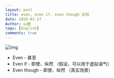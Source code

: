```yaml
---
layout: post
title: even, even if, even though 区别
date: 2020-01-27
Author: 山猪
tags: [English]
comments: true
---
```

![img](https://www.liberaldictionary.com/wp-content/uploads/2019/01/even.png)

<!-- more -->

- Even - 甚至
- Even if - 即使、纵然 （假设，可以用于虚拟语气）
- Even though - 即使、纵然 （真实场景）
